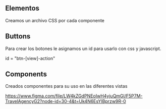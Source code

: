 ## Elementos

Creamos un archivo CSS por cada componente

## Buttons

Para crear los botones le asignamos un id para usarlo con css y javascript.

id = "btn-[view]-action"

## Components

Creados componentes para su uso en las diferentes vistas

https://www.figma.com/file/LW4kZGdPNEoIwH4yjuQmGl/F5P7M-TravelAgencyG2?node-id=30-4&t=Uk4N6EsYIBprzw9R-0